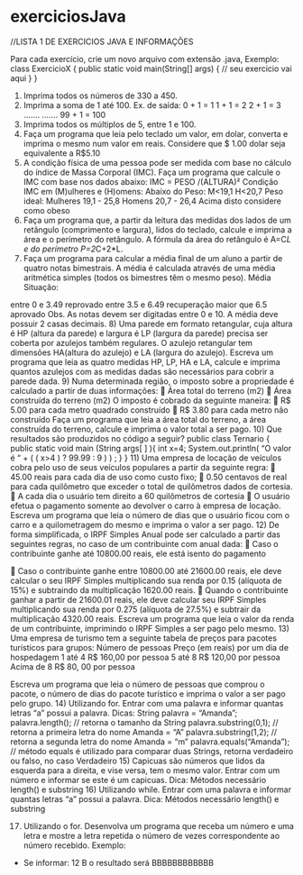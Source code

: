 # exerciciosJava

//LISTA 1 DE EXERCICIOS JAVA E INFORMAÇÕES

Para cada exercício, crie um novo arquivo com extensão .java, Exemplo:
class ExercicioX {
public static void main(String[] args) {
// seu exercicio vai aqui
}
}
1) Imprima todos os números de 330 a 450.
2) Imprima a soma de 1 até 100.
Ex. de saída:
0 + 1 = 1
1 + 1 = 2
2 + 1 = 3
.......
.......
99 + 1 = 100
3) Imprima todos os múltiplos de 5, entre 1 e 100.
4) Faça um programa que leia pelo teclado um valor, em dolar, converta e imprima o mesmo
num valor em reais. Considere que $ 1.00 dolar seja equivalente a R$5.10
5) A condição física de uma pessoa pode ser medida com base no cálculo do índice de Massa
Corporal (IMC). Faça um programa que calcule o IMC com base nos dados abaixo:
IMC = PESO /(ALTURA)²
Condição IMC em (M)ulheres e (H)omens:
Abaixo do Peso:
M&lt;19,1
H&lt;20,7
Peso ideal:
Mulheres 19,1 - 25,8
Homens 20,7 - 26,4
Acima disto considere como obeso
6) Faça um programa que, a partir da leitura das medidas dos lados de um retângulo
(comprimento e largura), lidos do teclado, calcule e imprima a área e o perímetro do retângulo.
A fórmula da área do retângulo é A=C*L e do perímetro P=2*C+2*L.
7) Faça um programa para calcular a média final de um aluno a partir de quatro notas
bimestrais. A média é calculada através de uma média aritmética simples (todos os bimestres
têm o mesmo peso).
Média Situação:

entre 0 e 3.49 reprovado
entre 3.5 e 6.49 recuperação
maior que 6.5 aprovado
Obs. As notas devem ser digitadas entre 0 e 10. A média deve possuir 2 casas decimais.
8) Uma parede em formato retangular, cuja altura é HP (altura da parede) e largura é LP
(largura da parede) precisa ser coberta por azulejos também regulares. O azulejo retangular
tem dimensões HA(altura do azulejo) e LA (largura do azulejo). Escreva um programa que leia
as quatro medidas HP, LP, HA e LA, calcule e imprima quantos azulejos com as medidas
dadas são necessários para cobrir a parede dada.
9) Numa determinada região, o imposto sobre a propriedade é calculado a partir de duas
informações:
 Área total do terreno (m2)
 Área construída do terreno (m2)
O imposto é cobrado da seguinte maneira:
 R$ 5.00 para cada metro quadrado construído
 R$ 3.80 para cada metro não construído
Faça um programa que leia a área total do terreno, a área construída do terreno, calcule e
imprima o valor total a ser pago.
10) Que resultados são produzidos no código a seguir?
public class Ternario {
public static void main (String args[ ] ){
int x=4;
System.out.println( “O valor é “ + ( ( x&gt;4 ) ? 99.99 : 9 ) ) ;
}
}
11) Uma empresa de locação de veículos cobra pelo uso de seus veículos populares a partir
da seguinte regra:
 45.00 reais para cada dia de uso como custo fixo;
 0.50 centavos de real para cada quilômetro que exceder o total de quilômetros dados
de cortesia.
 A cada dia o usuário tem direito a 60 quilômetros de cortesia
 O usuário efetua o pagamento somente ao devolver o carro à empresa de locação.
Escreva um programa que leia o número de dias que o usuário ficou com o carro e a
quilometragem do mesmo e imprima o valor a ser pago.
12) De forma simplificada, o IRPF Simples Anual pode ser calculado a partir das seguintes
regras, no caso de um contribuinte com anual dada:
 Caso o contribuinte ganhe até 10800.00 reais, ele está isento do pagamento

 Caso o contribuinte ganhe entre 10800.00 até 21600.00 reais, ele deve calcular o seu
IRPF Simples multiplicando sua renda por 0.15 (alíquota de 15%) e subtraindo da
multiplicação 1620.00 reais.
 Quando o contribuinte ganhar a partir de 21600.01 reais, ele deve calcular seu IRPF
Simples multiplicando sua renda por 0.275 (alíquota de 27.5%) e subtrair da
multiplicação 4320.00 reais.
Escreva um programa que leia o valor da renda de um contribuinte, imprimindo o IRPF
Simples a ser pago pelo mesmo.
13) Uma empresa de turismo tem a seguinte tabela de preços para pacotes turísticos para
grupos:
Número de pessoas Preço (em reais) por um dia de hospedagem
1 até 4 R$ 160,00 por pessoa
5 até 8 R$ 120,00 por pessoa
Acima de 8 R$ 80, 00 por pessoa

Escreva um programa que leia o número de pessoas que comprou o pacote, o número de dias
do pacote turístico e imprima o valor a ser pago pelo grupo.
14) Utilizando for. Entrar com uma palavra e informar quantas letras “a” possui a palavra.
Dicas:
String palavra = “Amanda”;
palavra.length(); // retorna o tamanho da String
palavra.substring(0,1); // retorna a primeira letra do nome Amanda = “A”
palavra.substring(1,2); // retorna a segunda letra do nome Amanda = “m”
palavra.equals(“Amanda”); // método equals é utilizado para comparar duas Strings,
retorna verdadeiro ou falso, no caso Verdadeiro
15) Capicuas são números que lidos da esquerda para a direita, e vise versa, tem o
mesmo valor. Entrar com um número e informar se este é um capicuas.
Dica:
Métodos necessário length() e substring
16) Utilizando while. Entrar com uma palavra e informar quantas letras “a” possui a
palavra.
Dica:
Métodos necessário length() e substring

17) Utilizando o for. Desenvolva um programa que receba um número e uma letra e
mostre a letra repetida o número de vezes correspondente ao número recebido. Exemplo:
- Se informar: 12 B o resultado será BBBBBBBBBBBB

